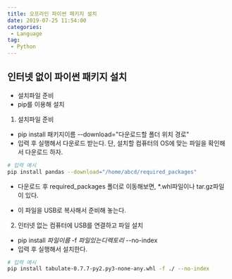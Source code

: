 ```yaml
---
title: 오프라인 파이썬 패키지 설치
date: 2019-07-25 11:54:00
categories:
 - Language
tag:
 - Python
---
```


## 인터넷 없이 파이썬 패키지 설치

- 설치파일 준비
- pip를 이용해 설치



1. 설치파일 준비

- pip install 패키지이름 --download="다운로드할 폴더 위치 경로"
- 입력 후 실행해서 다운로드 받는다. 단, 설치할 컴퓨터의 OS에 맞는 파일을 확인해서 다운로드 하자.

```bash
# 입력 예시
pip install pandas --download="/home/abcd/required_packages"
```

- 다운로드 후 required_packages 폴더로 이동해보면, *.whl파일이나 tar.gz파일이 있다.

- 이 파일을 USB로 복사해서 준비해 놓는다.

2. 인터넷 없는 컴퓨터에 USB를 연결하고 파일 설치

- pip install *파일이름* -f *파일있는디렉토리* --no-index
- 입력 후 실행해서 설치한다.

```bash
# 입력 예시
pip install tabulate-0.7.7-py2.py3-none-any.whl -f ./ --no-index
```